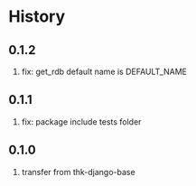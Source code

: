 # History

## 0.1.2

1. fix: get_rdb default name is DEFAULT_NAME

## 0.1.1

1. fix: package include tests folder

## 0.1.0

1. transfer from thk-django-base

